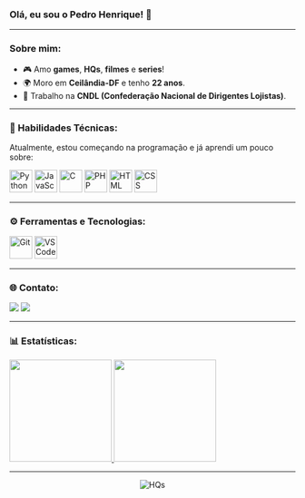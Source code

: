 ### Olá, eu sou o Pedro Henrique! 👋
---
### Sobre mim:
- 🎮 Amo **games**, **HQs**, **filmes** e **series**!  
- 🌍 Moro em **Ceilândia-DF** e tenho **22 anos**.  
- 💼 Trabalho na **CNDL (Confederação Nacional de Dirigentes Lojistas)**.  

---

### 🌟 Habilidades Técnicas:
Atualmente, estou começando na programação e já aprendi um pouco sobre:

 <p>       
 <img src="https://cdn.jsdelivr.net/gh/devicons/devicon/icons/python/python-original.svg" width="40" height="40" alt="Python"/> 
 <img src="https://cdn.jsdelivr.net/gh/devicons/devicon/icons/javascript/javascript-original.svg" width="40" height="40" alt="JavaScript"/> 
 <img src="https://cdn.jsdelivr.net/gh/devicons/devicon/icons/c/c-original.svg" width="40" height="40" alt="C"/> 
 <img src="https://cdn.jsdelivr.net/gh/devicons/devicon/icons/php/php-original.svg" width="40" height="40" alt="PHP"/> 
 <img src="https://cdn.jsdelivr.net/gh/devicons/devicon/icons/html5/html5-original.svg" width="40" height="40" alt="HTML"/> 
 <img src="https://cdn.jsdelivr.net/gh/devicons/devicon/icons/css3/css3-original.svg" width="40" height="40" alt="CSS"/> 
 </p>

---

### ⚙️ Ferramentas e Tecnologias:
<p>
  <img src="https://cdn.jsdelivr.net/gh/devicons/devicon/icons/git/git-original.svg" width="40" height="40" alt="Git"/>  
  <img src="https://cdn.jsdelivr.net/gh/devicons/devicon/icons/vscode/vscode-original.svg" width="40" height="40" alt="VS Code"/>  
</p>

---

### 🌐 Contato:
<div>
  <a href="https://www.linkedin.com/in/pedro-henrique-sipriano-cavalcante-9a12732a9" target="_blank"><img src="https://img.shields.io/badge/-LinkedIn-%230077B5?style=for-the-badge&logo=linkedin&logoColor=white" target="_blank"></a>
  <a href="mailto:pedrohsipriano00@gmail.com"><img src="https://img.shields.io/badge/Gmail-D14836?style=for-the-badge&logo=gmail&logoColor=white" target="_blank"></a>
</div>

---

### 📊 Estatísticas:
<div>
  <a href="https://github.com/pedrohsipriano">
    <img height="180em" src="https://github-readme-stats.vercel.app/api/top-langs/?username=pedrohsipriano&layout=compact&langs_count=7&theme=dracula"/>
    <img height="180em" src="https://github-readme-stats.vercel.app/api?username=pedrohsipriano&show_icons=true&theme=dracula&include_all_commits=true&count_private=true"/>
  </a>
</div>

---

<div align="center">
  <img src="https://i.redd.it/lx1ww2szvj3d1.gif" alt="HQs"/>
</div>
